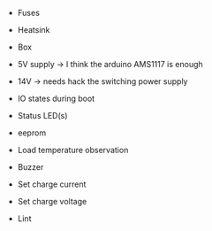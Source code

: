- Fuses
- Heatsink
- Box
- 5V supply -> I think the arduino AMS1117 is enough
- 14V -> needs hack the switching power supply
- IO states during boot
- Status LED(s)

- eeprom
- Load temperature observation
- Buzzer
- Set charge current
- Set charge voltage
- Lint
